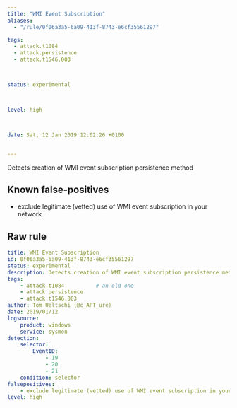 ```yaml
---
title: "WMI Event Subscription"
aliases:
  - "/rule/0f06a3a5-6a09-413f-8743-e6cf35561297"

tags:
  - attack.t1084
  - attack.persistence
  - attack.t1546.003



status: experimental



level: high



date: Sat, 12 Jan 2019 12:02:26 +0100


---
```


Detects creation of WMI event subscription persistence method

<!--more-->


## Known false-positives

* exclude legitimate (vetted) use of WMI event subscription in your network




## Raw rule
```yaml
title: WMI Event Subscription
id: 0f06a3a5-6a09-413f-8743-e6cf35561297
status: experimental
description: Detects creation of WMI event subscription persistence method
tags:
    - attack.t1084          # an old one
    - attack.persistence
    - attack.t1546.003
author: Tom Ueltschi (@c_APT_ure)
date: 2019/01/12
logsource:
    product: windows
    service: sysmon
detection:
    selector:
        EventID:
            - 19
            - 20
            - 21
    condition: selector
falsepositives:
    - exclude legitimate (vetted) use of WMI event subscription in your network
level: high

```
